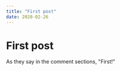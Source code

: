 ```yaml
---
title: "First post"
date: 2020-02-26
---
```


# First post

As they say in the comment sections, "First!"
